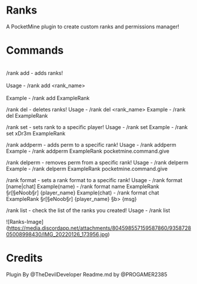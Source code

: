 # Ranks
A PocketMine plugin to create custom ranks and permissions manager!

# Commands
<br>/rank add - adds ranks!<br>
    <br>Usage - /rank add <rank_name><br>
  <br>Example - /rank add ExampleRank<br>

/rank del - deletes ranks!
    Usage - /rank del <rank_name>
  Example - /rank del ExampleRank

/rank set - sets rank to a specific player!
    Usage - /rank set <player> <rank>
  Example - /rank set xDr3m ExampleRank

/rank addperm - adds perm to a specific rank!
    Usage - /rank addperm <rank> <permission>
  Example - /rank addperm ExampleRank pocketmine.command.give

/rank delperm - removes perm from a specific rank!
    Usage - /rank delperm <rank> <permission>
  Example - /rank delperm ExampleRank pocketmine.command.give

/rank format - sets a rank format to a specific rank!
    Usage - /rank format [name|chat] <rank> <format>
  Example(name) - /rank format name ExampleRank §r[§eNoob§r] {player_name}
  Example(chat) - /rank format chat ExampleRank §r[§eNoob§r] {player_name} §b> {msg}

/rank list - check the list of the ranks you created!
    Usage - /rank list

![Ranks-Image]
(https://media.discordapp.net/attachments/804598557159587860/935872805008998430/IMG_20220126_173956.jpg)

# Credits
  Plugin By @TheDevilDeveloper
  Readme.md by @PROGAMER2385
  
